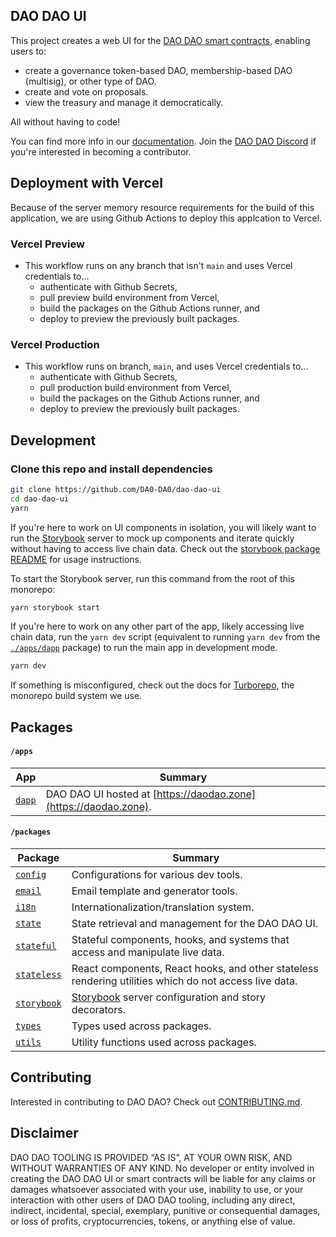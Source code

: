 ## DAO DAO UI

This project creates a web UI for the [DAO DAO smart
contracts](https://github.com/DA0-DA0/dao-contracts), enabling users to:

- create a governance token-based DAO, membership-based DAO (multisig), or other
  type of DAO.
- create and vote on proposals.
- view the treasury and manage it democratically.

All without having to code!

You can find more info in our [documentation](https://docs.daodao.zone). Join
the [DAO DAO Discord](https://discord.gg/sAaGuyW3D2) if you're interested in
becoming a contributor.

## Deployment with Vercel
Because of the server memory resource requirements for the build of this
application, we are using Github Actions to deploy this applcation to Vercel.

### Vercel Preview
- This workflow runs on any branch that isn't `main` and uses Vercel credentials to...
  - authenticate with Github Secrets,
  - pull preview build environment from Vercel,
  - build the packages on the Github Actions runner, and
  - deploy to preview the previously built packages.

### Vercel Production
- This workflow runs on branch, `main`, and uses Vercel credentials to...
  - authenticate with Github Secrets,
  - pull production build environment from Vercel,
  - build the packages on the Github Actions runner, and
  - deploy to preview the previously built packages.

## Development

### Clone this repo and install dependencies

```bash
git clone https://github.com/DA0-DA0/dao-dao-ui
cd dao-dao-ui
yarn
```

If you're here to work on UI components in isolation, you will likely want to
run the [Storybook](https://storybook.js.org/) server to mock up components and
iterate quickly without having to access live chain data. Check out the
[storybook package README](./packages/storybook) for usage
instructions.

To start the Storybook server, run this command from the root of this monorepo:

```bash
yarn storybook start
```

If you're here to work on any other part of the app, likely accessing live chain
data, run the `yarn dev` script (equivalent to running `yarn dev` from the
[`./apps/dapp`](./apps/dapp) package) to run the main app in development mode.

```bash
yarn dev
```

If something is misconfigured, check out the docs for
[Turborepo](https://turborepo.org/docs), the monorepo build system we use.

## Packages

#### `/apps`

| App                   | Summary                                                          |
| --------------------- | ---------------------------------------------------------------- |
| [`dapp`](./apps/dapp) | DAO DAO UI hosted at [https://daodao.zone](https://daodao.zone). |

#### `/packages`

| Package                             | Summary                                                                                               |
| ----------------------------------- | ----------------------------------------------------------------------------------------------------- |
| [`config`](./packages/config)       | Configurations for various dev tools.                                                                 |
| [`email`](./packages/email)         | Email template and generator tools.                                                                   |
| [`i18n`](./packages/i18n)           | Internationalization/translation system.                                                              |
| [`state`](./packages/state)         | State retrieval and management for the DAO DAO UI.                                                    |
| [`stateful`](./packages/stateful)   | Stateful components, hooks, and systems that access and manipulate live data.                         |
| [`stateless`](./packages/stateless) | React components, React hooks, and other stateless rendering utilities which do not access live data. |
| [`storybook`](./packages/storybook) | [Storybook](https://storybook.js.org/) server configuration and story decorators.                     |
| [`types`](./packages/types)         | Types used across packages.                                                                           |
| [`utils`](./packages/utils)         | Utility functions used across packages.                                                               |

## Contributing

Interested in contributing to DAO DAO? Check out
[CONTRIBUTING.md](./CONTRIBUTING.md).

## Disclaimer

DAO DAO TOOLING IS PROVIDED “AS IS”, AT YOUR OWN RISK, AND WITHOUT WARRANTIES OF
ANY KIND. No developer or entity involved in creating the DAO DAO UI or smart
contracts will be liable for any claims or damages whatsoever associated with
your use, inability to use, or your interaction with other users of DAO DAO
tooling, including any direct, indirect, incidental, special, exemplary,
punitive or consequential damages, or loss of profits, cryptocurrencies, tokens,
or anything else of value.
